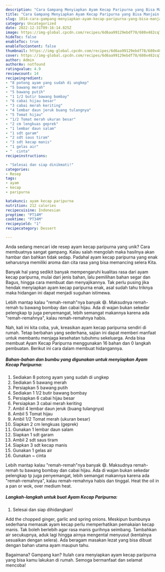 ```yaml
---
description: "Cara Gampang Menyiapkan Ayam Kecap Paripurna yang Bisa Manjain Lidah"
title: "Cara Gampang Menyiapkan Ayam Kecap Paripurna yang Bisa Manjain Lidah"
slug: 1014-cara-gampang-menyiapkan-ayam-kecap-paripurna-yang-bisa-manjain-lidah
category: Uncategorized
date: 2022-12-31T09:16:14.825Z
image: https://img-global.cpcdn.com/recipes/6d6aa99129ebdf78/680x482cq70/ayam-kecap-paripurna-foto-resep-utama.jpg
hideToc: false
enableToc: true
enableTocContent: false
thumbnail: https://img-global.cpcdn.com/recipes/6d6aa99129ebdf78/680x482cq70/ayam-kecap-paripurna-foto-resep-utama.jpg
cover: https://img-global.cpcdn.com/recipes/6d6aa99129ebdf78/680x482cq70/ayam-kecap-paripurna-foto-resep-utama.jpg
author: Admin
authorAv: notfound
ratingvalue: 4.9
reviewcount: 14
recipeingredient:
- "8 potong ayam yang sudah di ungkep"
- "5 bawang merah"
- "5 bawang putih"
- "1 1/2 butir bawang bombay"
- "6 cabai hijau besar"
- "3 cabai merah keriting"
- "4 lembar daun jeruk buang tulangnya"
- "5 Tomat hijau"
- "1/2 Tomat merah ukuran besar"
- "2 cm lengkuas geprek"
- "1 lembar daun salam"
- "1 sdt garam"
- "2 sdt saus tiram"
- "3 sdt kecap manis"
- "1 gelas air"
- "  cinta"
recipeinstructions:

- "Selesai dan siap dinikmati!"
categories:
- Resep
tags:
- ayam
- kecap
- paripurna

katakunci: ayam kecap paripurna 
nutrition: 212 calories
recipecuisine: Indonesian
preptime: "PT14M"
cooktime: "PT34M"
recipeyield: "1"
recipecategory: Dessert

---
```





Anda sedang mencari ide resep ayam kecap paripurna yang unik? Cara membuatnya sangat gampang. Kalau salah mengolah maka hasilnya akan hambar dan bahkan tidak sedap. Padahal ayam kecap paripurna yang enak seharusnya memiliki aroma dan cita rasa yang bisa memancing selera Kita.





Banyak hal yang sedikit banyak mempengaruhi kualitas rasa dari ayam kecap paripurna, mulai dari jenis bahan, lalu pemilihan bahan segar dan Bagus, hingga cara membuat dan menyajikannya. Tak perlu pusing jika hendak menyiapkan ayam kecap paripurna enak,      asal sudah tahu triknya maka hidangan ini dapat menjadi suguhan istimewa.














Lebih mantap kalau &#34;remah-remah&#34;nya banyak 😄. Maksudnya remah-remah tu bawang bombay dan cabai hijau. Ada di wajan bukan sekedar pelengkap tp juga penyemangat, lebih semangat makannya karena ada &#34;remah-remahnya&#34;, kalau remah-remahnya habis.






Nah, kali ini kita coba, yuk, kreasikan ayam kecap paripurna sendiri di rumah. Tetap berbahan yang sederhana, sajian ini dapat memberi manfaat untuk membantu menjaga kesehatan tubuhmu sekeluarga. Anda bisa membuat Ayam Kecap Paripurna menggunakan 16 bahan dan 0 langkah pembuatan. Berikut ini cara dalam membuat hidangannya.

<!--inarticleads1-->

##### Bahan-bahan dan bumbu yang digunakan untuk menyiapkan Ayam Kecap Paripurna:

1. Sediakan 8 potong ayam yang sudah di ungkep
1. Sediakan 5 bawang merah
1. Persiapkan 5 bawang putih
1. Sediakan 1 1/2 butir bawang bombay
1. Persiapkan 6 cabai hijau besar
1. Persiapkan 3 cabai merah keriting
1. Ambil 4 lembar daun jeruk (buang tulangnya)
1. Ambil 5 Tomat hijau
1. Ambil 1/2 Tomat merah (ukuran besar)
1. Siapkan 2 cm lengkuas (geprek)
1. Gunakan 1 lembar daun salam
1. Siapkan 1 sdt garam
1. Ambil 2 sdt saus tiram
1. Siapkan 3 sdt kecap manis
1. Gunakan 1 gelas air
1. Gunakan  ~ cinta


Lebih mantap kalau &#34;remah-remah&#34;nya banyak 😄. Maksudnya remah-remah tu bawang bombay dan cabai hijau. Ada di wajan bukan sekedar pelengkap tp juga penyemangat, lebih semangat makannya karena ada &#34;remah-remahnya&#34;, kalau remah-remahnya habis dan tinggal. Heat the oil in a pan or wok, over medium heat. 

<!--inarticleads2-->

##### Langkah-langkah untuk buat Ayam Kecap Paripurna:


1. Selesai dan siap dihidangkan!

Add the chopped ginger, garlic and spring onions. Meskipun bumbunya sederhana memasak ayam kecap perlu memperhatikan pemakaian kecap manis. Tak boleh berlebih agar rasa manis gurihnya seimbang. Tambahkan air secukupnya, aduk lagi hingga airnya mengental menyusut (kentalnya sesuaikan dengan selera). Ada beragam masakan lezat yang bisa dibuat dengan bahan utama ayam maupun tahu. 

Bagaimana? Gampang kan? Itulah cara menyiapkan ayam kecap paripurna yang bisa kamu lakukan di rumah. Semoga bermanfaat dan selamat mencoba!
